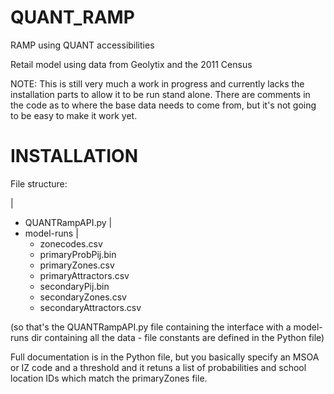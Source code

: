 # QUANT_RAMP
RAMP using QUANT accessibilities

Retail model using data from Geolytix and the 2011 Census

NOTE:
This is still very much a work in progress and currently lacks the installation parts to allow it to be run stand alone.
There are comments in the code as to where the base data needs to come from, but it's not going to be easy to make
it work yet.

# INSTALLATION
File structure:

|
+ QUANTRampAPI.py
|
+ model-runs
  |
  + zonecodes.csv
  + primaryProbPij.bin
  + primaryZones.csv
  + primaryAttractors.csv
  + secondaryPij.bin
  + secondaryZones.csv
  + secondaryAttractors.csv
 
(so that's the QUANTRampAPI.py file containing the interface with a model-runs dir containing all the data - file constants are defined in the Python file)
 
Full documentation is in the Python file, but you basically specify an MSOA or IZ code and a threshold and it retuns a list of probabilities and school location IDs which match the primaryZones file.
